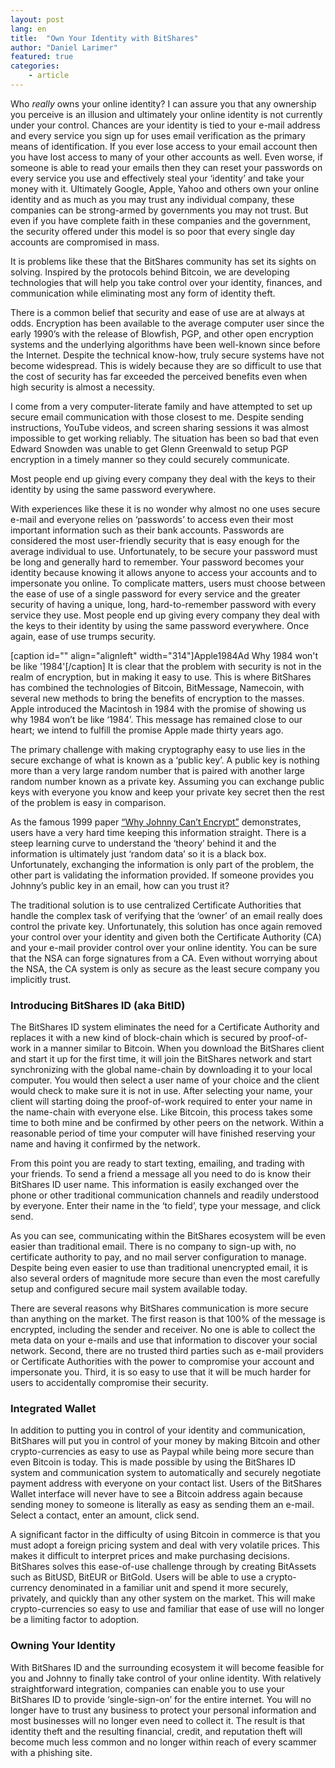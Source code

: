 ```yaml
---
layout: post
lang: en
title:  "Own Your Identity with BitShares"
author: "Daniel Larimer"
featured: true
categories: 
    - article
---
```

Who *really* owns your online identity?  I can assure you that any ownership you perceive is an illusion and ultimately your online identity is not currently under your control.  Chances are your identity is tied to your e-mail address and every service you sign up for uses email verification as the primary means of identification.   If you ever lose access to your email account then you have lost access to many of your other accounts as well.   Even worse, if someone is able to read your emails then they can reset your passwords on every service you use and effectively steal your ‘identity’ and take your money with it.     Ultimately Google, Apple, Yahoo and others own your online identity and as much as you may trust any individual company, these companies can be strong-armed by governments you may not trust.   But even if you have complete faith in these companies and the government, the security offered under this model is so poor that every single day accounts are compromised in mass. 

It is problems like these that the BitShares community has set its sights on solving.  Inspired by the protocols behind Bitcoin, we are developing technologies that will help you take control over your identity, finances, and communication while eliminating most any form of identity theft.

There is a common belief that security and ease of use are at always at odds.   Encryption has been available to the average computer user since the early 1990’s with the release of Blowfish, PGP, and other open encryption systems and the underlying algorithms have been well-known since before the Internet.    Despite the technical know-how, truly secure systems have not become widespread.  This is widely because they are so difficult to use that the cost of security has far exceeded the perceived benefits even when high security is almost a necessity.

I come from a very computer-literate family and have attempted to set up secure email communication with those closest to me.   Despite sending instructions, YouTube videos, and screen sharing sessions it was almost impossible to get working reliably.  The situation has been so bad that even Edward Snowden was unable to get Glenn Greenwald to setup PGP encryption in a timely manner so they could securely communicate.

Most people end up giving every company they deal with the keys to their identity by using the same password everywhere.

With experiences like these it is no wonder why almost no one uses secure e-mail and everyone relies on ‘passwords’ to access even their most important information such as their bank accounts.    Passwords are considered the most user-friendly security that is easy enough for the average individual to use.   Unfortunately, to be secure your password must be long and generally hard to remember.  Your password becomes your identity because knowing it allows anyone to access your accounts and to impersonate you online.   To complicate matters, users must choose between the ease of use of a single password for every service and the greater security of having a unique, long, hard-to-remember password with every service they use.   Most people end up giving every company they deal with the keys to their identity by using the same password everywhere.    Once again, ease of use trumps security.

[caption id="" align="alignleft" width="314"]Apple1984Ad Why 1984 won't be like '1984'[/caption]
It is clear that the problem with security is not in the realm of encryption, but in making it easy to use.   This is where BitShares has combined the technologies of Bitcoin, BitMessage, Namecoin, with several new methods to  bring the benefits of encryption to the masses.  Apple introduced the Macintosh in 1984 with the promise of showing us why 1984 won’t be like ‘1984’.  This message has remained close to our heart; we intend to fulfill the promise Apple made thirty years ago.

The primary challenge with making cryptography easy to use lies in the secure exchange of what is known as a ‘public key’.    A public key is nothing more than a very large random number that is paired with another large random number known as a private key.   Assuming you can exchange public keys with everyone you know and keep your private key secret then the rest of the problem is easy in comparison.

As the famous 1999 paper [“Why Johnny Can’t Encrypt”](http://www.gaudior.net/alma/johnny.pdf) demonstrates, users have a very hard time keeping this information straight.  There is a steep learning curve to understand the ‘theory’ behind it and the information is ultimately just ‘random data’ so it is a black box.   Unfortunately, exchanging the information is only part of the problem, the other part is validating the information provided.    If someone provides you Johnny’s public key in an email, how can you trust it?

The traditional solution is to use centralized Certificate Authorities that handle the complex task of verifying that the ‘owner’ of an email really does control the private key.  Unfortunately, this solution has once again removed your control over your identity and given both the Certificate Authority (CA) and your e-mail provider control over your online identity.    You can be sure that the NSA can forge signatures from a CA.   Even without worrying about the NSA, the CA system is only as secure as the least secure company you implicitly trust.

### Introducing BitShares ID  (aka BitID) 

   The BitShares ID system eliminates the need for a Certificate Authority and replaces it with a new kind of block-chain which is secured by proof-of-work in a manner similar to Bitcoin.   When you download the BitShares client and start it up for the first time, it will join the BitShares network and start synchronizing with the global name-chain by downloading it to your local computer.  You would then select a user name of your choice and the client would check to make sure it is not in use.  After selecting your name, your client will starting doing the proof-of-work required to enter your name in the name-chain with everyone else.    Like Bitcoin, this process takes some time to both mine and be confirmed by other peers on the network.   Within a reasonable period of time your computer will have finished reserving your name and having it confirmed by the network.

   From this point you are ready to start texting, emailing, and trading with your friends.  To send a friend a message all you need to do is know their BitShares ID user name.  This information is easily exchanged over the phone or other traditional communication channels and readily understood by everyone.   Enter their name in the ‘to field’, type your message, and click send.

   As you can see, communicating within the BitShares ecosystem will be even easier than traditional email.  There is no company to sign-up with, no certificate authority to pay, and no mail server configuration to manage.   Despite being even easier to use than traditional unencrypted email, it is also several orders of magnitude more secure than even the most carefully setup and configured secure mail system available today.

   There are several reasons why BitShares communication is more secure than anything on the market.   The first reason is that 100% of the message is encrypted, including the sender and receiver.  No one is able to collect the meta data on your e-mails and use that information to discover your social network.   Second, there are no trusted third parties such as e-mail providers or Certificate Authorities with the power to compromise your account and impersonate you.   Third, it is so easy to use that it will be much harder for users to accidentally compromise their security.

### Integrated Wallet 

   In addition to putting you in control of your identity and communication, BitShares will put you in control of your money by making Bitcoin and other crypto-currencies as easy to use as Paypal while being more secure than even Bitcoin is today.    This is made possible by using the BitShares ID system and communication system to automatically and securely negotiate payment address with everyone on your contact list.   Users of the BitShares Wallet interface will never have to see a Bitcoin address again because sending money to someone is literally as easy as sending them an e-mail.  Select a contact, enter an amount, click send.

   A significant factor in the difficulty of using Bitcoin in commerce is that you must adopt a foreign pricing system and deal with very volatile prices.   This makes it difficult to  interpret prices and make purchasing decisions. BitShares solves this ease-of-use challenge through by creating BitAssets such as BitUSD, BitEUR or BitGold.   Users will be able to use a crypto-currency denominated in a familiar unit and spend it more securely, privately, and quickly than any other system on the market.    This will make crypto-currencies so easy to use and familiar that ease of use will no longer be a limiting factor to adoption.

###  Owning Your Identity

   With BitShares ID and the surrounding ecosystem it will become feasible for you and Johnny to finally take control of your online identity.   With relatively straightforward integration, companies can enable you to use your BitShares ID to provide ‘single-sign-on’ for the entire internet.   You will no longer have to trust any business to protect your personal information and most businesses will no longer even need to collect it.   The result is that identity theft and the resulting financial, credit, and reputation theft will become much less common and no longer within reach of every scammer with a phishing site.

